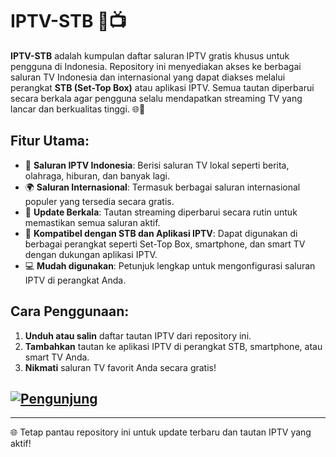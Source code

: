 # IPTV-STB 🎥📺

**IPTV-STB** adalah kumpulan daftar saluran IPTV gratis khusus untuk pengguna di Indonesia. Repository ini menyediakan akses ke berbagai saluran TV Indonesia dan internasional yang dapat diakses melalui perangkat **STB (Set-Top Box)** atau aplikasi IPTV. Semua tautan diperbarui secara berkala agar pengguna selalu mendapatkan streaming TV yang lancar dan berkualitas tinggi. 🌐📡

## Fitur Utama:
- 📡 **Saluran IPTV Indonesia**: Berisi saluran TV lokal seperti berita, olahraga, hiburan, dan banyak lagi.
- 🌍 **Saluran Internasional**: Termasuk berbagai saluran internasional populer yang tersedia secara gratis.
- 🔄 **Update Berkala**: Tautan streaming diperbarui secara rutin untuk memastikan semua saluran aktif.
- 📲 **Kompatibel dengan STB dan Aplikasi IPTV**: Dapat digunakan di berbagai perangkat seperti Set-Top Box, smartphone, dan smart TV dengan dukungan aplikasi IPTV.
- 💻 **Mudah digunakan**: Petunjuk lengkap untuk mengonfigurasi saluran IPTV di perangkat Anda.

## Cara Penggunaan:
1. **Unduh atau salin** daftar tautan IPTV dari repository ini.
2. **Tambahkan** tautan ke aplikasi IPTV di perangkat STB, smartphone, atau smart TV Anda.
3. **Nikmati** saluran TV favorit Anda secara gratis!

## [![Pengunjung](https://visitor-badge.glitch.me/badge?page_id=andxinn.IPTV-STB)](https://github.com/andxinn/IPTV-STB)

---

🌐 Tetap pantau repository ini untuk update terbaru dan tautan IPTV yang aktif!
